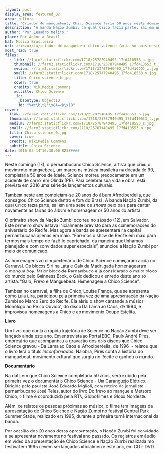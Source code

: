 ```yaml
---
layout: post
display_area: featured_07
area: cultura
title: 'Criador do manguebeat, Chico Science faria 50 anos neste domingo'
description: 'A banda Nação Zumbi, da qual Chico fazia parte, sai em uma série de shows pelo país para cantar novamente as faixas '
author: 'Por Leandro Melito,'
place: Por Agência Brasil
hat: Musica Brasileira
url: 2016/03/14/criador-do-manguebeat-chico-science-faria-50-anos-neste-domingo/
most_read: true
files:
  - link: //farm2.staticflickr.com/1718/25787940495_17fd410553_b.jpg
    thumbnail: //farm2.staticflickr.com/1718/25787940495_17fd410553_t.jpg
    medium: //farm2.staticflickr.com/1718/25787940495_17fd410553_z.jpg
    small: //farm2.staticflickr.com/1718/25787940495_17fd410553_n.jpg
    title: Chico-science_0.jpg
    cover: true
    credits: WikiMedia Commons
    subtitle: Chico Science
    _id:
      _bsontype: ObjectID
      id: "Væç\b\t¼°\x8A=<â\x18"
cover:
  link: //farm2.staticflickr.com/1718/25787940495_17fd410553_b.jpg
  thumbnail: //farm2.staticflickr.com/1718/25787940495_17fd410553_t.jpg
  medium: //farm2.staticflickr.com/1718/25787940495_17fd410553_z.jpg
  small: //farm2.staticflickr.com/1718/25787940495_17fd410553_n.jpg
  title: Chico-science_0.jpg
  cover: true
  credits: WikiMedia Commons
  subtitle: Chico Science
date: 2016-03-14T16:30:00.823Z####
---
```

<p>Neste domingo (13), o pernambucano Chico Science, artista que criou o movimento manguebeat, um marco na m&uacute;sica brasileira na d&eacute;cada de 90, completaria 50 anos de idade. Science morreu precocemente em um acidente de carro, em Olinda (PE). Para celebrar sua vida e obra, est&aacute; prevista em 2016 uma s&eacute;rie de lan&ccedil;amentos culturais.</p>

<p>Tamb&eacute;m neste ano completam-se 20 anos do &aacute;lbum Afrociberdelia, que consagrou Chico Science dentro e fora do Brasil. A banda Na&ccedil;&atilde;o Zumbi, da qual Chico fazia parte, sai em uma s&eacute;rie de&nbsp;<em>shows</em>&nbsp;pelo pa&iacute;s para cantar novamente as faixas do &aacute;lbum e homenagear os 50 anos do artista.&nbsp;</p>

<p>O primeiro show da Na&ccedil;&atilde;o Zumbi ocorreu no s&aacute;bado (12), em Salvador. Este primeiro show estava inicialmente previsto para as comemora&ccedil;&otilde;es do anivers&aacute;rio do Recife. Mas agora a banda se apresentar&aacute; na capital pernambucana apenas em maio. &ldquo;Faremos o show de Recife em maio para termos mais tempo de faz&ecirc;-lo caprichado, da maneira que t&iacute;nhamos planejado e com convidados super especiais&rdquo;, anunciou a Na&ccedil;&atilde;o Zumbi por meio de comunicado.</p>

<p>As homenagens ao cinquenten&aacute;rio de Chico Science come&ccedil;aram ainda no Carnaval. Os blocos Siri na Lata e Galo da Madrugada homenagearam o&nbsp;<em>mangue boy</em>. Maior bloco de Pernambuco e j&aacute; considerado o maior bloco do mundo pelo Guinness Book, o Galo dedicou o enredo deste ano ao artista: &ldquo;Galo, Frevo e Manguebeat: Homenagem a Chico Science&rdquo;.</p>

<p>Tamb&eacute;m no carnaval, a filha de Chico, Louise Fran&ccedil;a, que se apresenta como Lula Lira, participou pela primeira vez de uma apresenta&ccedil;&atilde;o da Na&ccedil;&atilde;o Zumbi no Marco Zero do Recife. Ela abriu o show cantando a m&uacute;sica Mon&oacute;logo ao P&eacute; do Ouvido&rdquo;, do disco Da Lama ao Caos, de 1994, e improvisou homenagens a Chico e ao movimento Ocupe Estelita.</p>

<p><strong>Livro</strong></p>

<p>Um livro que conta a r&aacute;pida trajet&oacute;ria de Science no Na&ccedil;&atilde;o Zumbi deve ser lan&ccedil;ado ainda este ano. Em entrevista ao Portal EBC, Paulo Andr&eacute; Pires, empres&aacute;rio que acompanhou a grava&ccedil;&atilde;o dos dois discos que Chico Science gravou - Da Lama ao Caos e&nbsp; Afrociberdelia, de 1996&nbsp; - relatou que o livro ter&aacute; o t&iacute;tulo&nbsp;<em>Inconformados</em>. Na obra, Pires conta a hist&oacute;ria do manguebeat, movimento cultural que surgiu no Recife e ganhou o mundo.</p>

<p><strong>Document&aacute;rio</strong></p>

<p>Na data em que Chico Science completaria 50 anos, ser&aacute; exibido pela primeira vez o document&aacute;rio Chico Science - Um Caranguejo El&eacute;trico. Dirigido pelo paulista Jos&eacute; Eduardo Miglioli, com roteiro do jornalista pernambucano Jos&eacute; Teles, autor do livro Do frevo ao mangue e Meteoro Chico, o filme &eacute; coproduzido pela RTV, Globofilmes e Globo Nordeste.</p>

<p>Al&eacute;m&nbsp; de relatos de pessoas pr&oacute;ximas ao m&uacute;sico, o filme tem imagens da apresenta&ccedil;&atilde;o de Chico Science e Na&ccedil;&atilde;o Zumbi no festival Central Park Summer Stade, realizado em 1995, durante a primeira turn&ecirc; internacional da banda.</p>

<p>Por ocasi&atilde;o dos 20 anos dessa apresenta&ccedil;&atilde;o, o Na&ccedil;&atilde;o Zumbi foi convidado a se apresentar novamente no festival ano passado. Os registros em &aacute;udio em v&iacute;deo da apresenta&ccedil;&atilde;o de Chico Science e Na&ccedil;&atilde;o Zumbi realizada mo festival em 1995 devem ser lan&ccedil;ados oficialmente este ano, em CD e DVD.</p>

